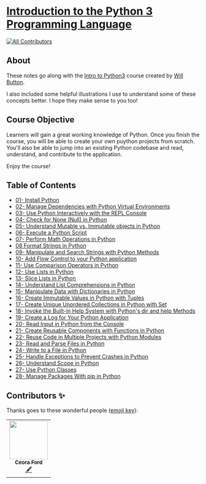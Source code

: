 # [Introduction to the Python 3 Programming Language](https://egghead.io/courses/introduction-to-the-python-3-programming-language)

<p align="center">
<!-- ALL-CONTRIBUTORS-BADGE:START - Do not remove or modify this section -->
    
[![All Contributors](https://img.shields.io/badge/all_contributors-1-orange.svg?style=flat-square)](#contributors-)
    
<!-- ALL-CONTRIBUTORS-BADGE:END -->
</p>

## About

These notes go along with the [Intro to Python3](https://egghead.io/courses/introduction-to-the-python-3-programming-language) course created by [Will Button](https://willbutton.co/).

I also included some helpful illustrations I use to understand some of these concepts better. I hope they make sense to you too!

## Course Objective

Learners will gain a great working knowledge of Python. Once you finish the course, you will be able to create your own puython projects from scratch.
You'll also be able to jump into an existing Python codebase and read, understand, and contribute to the application.

Enjoy the course!

## Table of Contents

- [01- Install Python](01-Install-Python.md)
- [02- Manage Dependencies with Python Virtual Environments](02-Manage-Dependencies-with-Python-Virtual-Environments.md)
- [03- Use Python Interactively with the REPL Console](03-Use-Python-Interactively-with-the-REPL-Console.md)
- [04- Check for None (Null) in Python](04-Check-for-None-in-Python.md)
- [05- Understand Mutable vs. Immutable objects in Python](05-Understand-Mutable-Immutable-objects-in-Python.md)
- [06- Execute a Python Script](06-Execute-a-Python-Script.md)
- [07- Perform Math Operations in Python](07-Perform-Math-Operations-in-Python.md)
- [08 Format Strings in Python](08-Format-Strings-in-Python.md)
- [09- Manipulate and Search Strings with Python Methods](09-Manipulate-and-Search-Strings-with-Python-Methods.md)
- [10- Add Flow Control to your Python application](10-Add-Flow-Control-to-your-Python-application.md)
- [11- Use Comparison Operators in Python](11-Use-Comparison-Operators-in-Python.md)
- [12- Use Lists in Python](12-Use-Lists-in-Python.md)
- [13- Slice Lists in Python](13-Slice-Lists-in-Python.md)
- [14- Understand List Comprehensions in Python](14-Understand-List-Comprehensions-in-Python.md)
- [15- Manipulate Data with Dictionaries in Python](15-Manipulate-Data-with-Dictionaries-in-Python.md)
- [16- Create Immutable Values in Python with Tuples](16-Create-Immutable-Values-in-Python-with-Tuples.md)
- [17- Create Unique Unordered Collections in Python with Set](17-Create-Unique-Unordered-Collections-in-Python-with-Set.md)
- [18- Invoke the Built-in Help System with  Python's dir and help Methods](18-Invoke-the-Built-in-Help-System-with-Python-dir-and-help-Methods.md)
- [19- Create a Log for Your Python Application](19-Create-a-Log-for-your-Python-application.md)
- [20- Read Input in Python from the Console](20-Read-Input-in-Python-from-the-Console.md)
- [21- Create Reusable Components with Functions in Python](21-Create-Reusable-Components-with-Functions-in-Python.md)
- [22- Reuse Code in Multiple Projects with Python Modules](22-Reuse-Code-in-Multiple-Projects-with-Python-Modules.md)
- [23- Read and Parse Files in Python](23-Read-and-Parse-Files-in-Python.md)
- [24- Write to a File in Python](24-Write-to-a-File-in-Python.md)
- [25- Handle Exceptions to Prevent Crashes in Python](25-Handle-Exceptions-to-prevent-crashes-in-Python.md)
- [26- Understand Scope in Python](26-Understand-Scope-in-Python.md)
- [27- Use Python Classes](27-Use-Python-Classes.md)
- [28- Manage Packages With pip in Python](28-Manage-packages-with-pip-in-Python.md)

## Contributors ✨

Thanks goes to these wonderful people ([emoji key](https://allcontributors.org/docs/en/emoji-key)):


<table>
  <tr>
    <td align="center"><a href="https://github.com/ceoraford"><img src="https://avatars0.githubusercontent.com/u/41582216?s=460&u=83ed3fbb6b1ace73e1416cdef73af239e2746f23&v=4" width="100px;" alt=""/><br /><sub><b>Ceora Ford</b></sub></a><br /><a href="#content-ceoraford" title="Content">🖋</a></td>
</table>
